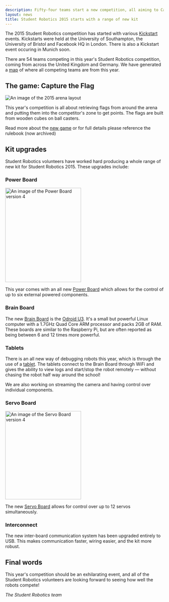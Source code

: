 ```yaml
---
description: Fifty-four teams start a new competition, all aiming to Capture the Flag.
layout: news
title: Student Robotics 2015 starts with a range of new kit
---
```


The 2015 Student Robotics competition has started with various [Kickstart](/events/kickstart) events.
Kickstarts were held at the University of Southampton, the University of Bristol and Facebook HQ in London.
There is also a Kickstart event occuring in Munich soon.

There are 54 teams competing in this year's Student Robotics competition, coming from across the United Kingdom and
Germany. We have generated a [map](https://mapsengine.google.com/map/viewer?mid=zvzw_6CVihJs.kM7Ln0NcH6zk) of where all
competing teams are from this year.


The game: Capture the Flag
-------------------------------

<img class="right" src="{{ site.baseurl }}/images/content/arena-2015.png" title="The 2015 arena layout" alt="An image of the 2015 arena layout">

This year's competition is all about retrieving flags from around the arena and putting them into the competitor's zone
to get points. The flags are built from wooden cubes on ball casters.

Read more about the [new game](https://en.wikipedia.org/wiki/Student_Robotics#2015:_.22Capture_the_Flag.22) or for full details please reference the rulebook (now archived)

Kit upgrades
------------

Student Robotics volunteers have worked hard producing a whole range of new kit for Student Robotics 2015.
These upgrades include:

### Power Board

<img class="right" src="{{ site.baseurl }}/images/content/kit/pbv4.png" height="300" width="241" title="A new Power Board (version 4)" alt="An image of the Power Board version 4">

This year comes with an all new [Power Board](/docs/kit/power_board) which allows for the control of up to six external
powered components.

### Brain Board

The new [Brain Board](/docs/kit/brain_board) is the [Odroid U3](http://hardkernel.com/main/products/prdt_info.php).
It's a small but powerful Linux computer with a 1.7GHz Quad Core ARM processor and packs 2GB of RAM.
These boards are similar to the Raspberry Pi, but are often reported as being between 6 and 12 times more powerful.


### Tablets
There is an all new way of debugging robots this year, which is through the use of a [tablet](/docs/kit/tablet). The
tablets connect to the Brain Board through WiFi and gives the ability to view logs and start/stop the robot remotely
&mdash; without chasing the robot half way around the school!

We are also working on streaming the camera and having control over individual components.

### Servo Board

<img class="right" src="{{ site.baseurl }}/images/content/kit/sbv4.png" height="281" width="241" title="A new Servo Board (version 4)" alt="An image of the Servo Board version 4">

The new [Servo Board](/docs/kit/servo_board) allows for control over up to 12 servos simultaneously.

### Interconnect

The new inter-board communication system has been upgraded entirely to USB. This makes communication faster, wiring
easier, and the kit more robust.

Final words
-----------

This year's competition should be an exhilarating event, and all of the Student Robotics volunteers are looking forward
to seeing how well the robots compete!

_The Student Robotics team_
